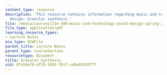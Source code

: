 ```yaml
---
content_type: resource
description: 'This resource contains information regarding music and technology: Sound
  design; Granular synthesis.'
file: /media/courses/21m-380-music-and-technology-sound-design-spring-2016/0fa54e70df153836fb1fc4be0516577f_MIT21M_380S16_Lec21.pdf
file_type: application/pdf
learning_resource_types:
- Lecture Notes
ocw_type: OCWFile
parent_title: Lecture Notes
parent_type: CourseSection
resourcetype: Document
title: Granular Synthesis
uid: 0fa54e70-df15-3836-fb1f-c4be0516577f
---
```

